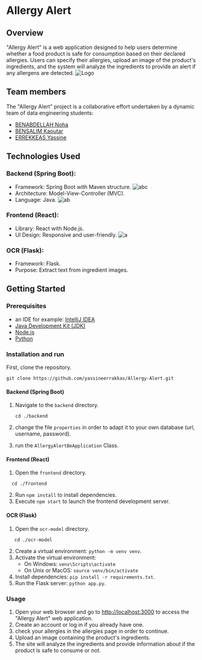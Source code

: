 # Allergy Alert
## Overview 
"Allergy Alert" is a web application designed to help users determine whether a food product is safe for consumption based on their declared allergies. Users can specify their allergies, upload an image of the product's ingredients, and the system will analyze the ingredients to provide an alert if any allergens are detected.
![Logo](https://github.com/yassineerrakkas/Allergy-Alert/assets/118397882/483658c1-e65c-4c4c-a446-5644743c30a9)
## Team members 
The "Allergy Alert" project is a collaborative effort undertaken by a dynamic team of data engineering students:
- [BENABDELLAH Noha](https://github/nohabenabdellah)
- [BENSALIM Kaoutar](https://github.com/BENSALIMKaoutar)
- [ERREKKEAS Yassine](https://github.com/yassineerrakkas)
## Technologies Used 

### Backend (Spring Boot):

* Framework: Spring Boot with Maven structure.
  ![abc](https://github.com/yassineerrakkas/Allergy-Alert/assets/118397882/87b9c950-8659-42da-8e4a-5d0debc43ee3)
* Architecture: Model-View-Controller (MVC).
* Language: Java.
  ![ab](https://github.com/yassineerrakkas/Allergy-Alert/assets/118397882/189fc0d0-dfcd-4f24-a6fe-172c477f27d0)

### Frontend (React):

* Library: React with Node.js.
* UI Design: Responsive and user-friendly.
![a](https://github.com/yassineerrakkas/Allergy-Alert/assets/118397882/2af81597-bc76-4960-9ded-e8cfd7900965)

### OCR (Flask):

* Framework: Flask.
* Purpose: Extract text from ingredient images.
  
## Getting Started

### Prerequisites

* an IDE for example: [IntelliJ IDEA](https://www.jetbrains.com/idea/download/download-thanks.html?platform=windows)
* [Java Development Kit (JDK)](https://download.oracle.com/java/17/archive/jdk-17.0.9_windows-x64_bin.msi)
* [Node.js](https://nodejs.org/dist/v20.10.0/node-v20.10.0-x64.msihttps://nodejs.org/dist/v20.10.0/node-v20.10.0-x64.msi)
* [Python](https://www.python.org/ftp/python/3.12.0/python-3.12.0-amd64.exe)
### Installation and run
First, clone the repository.
   ```
   git clone https://github.com/yassineerrakkas/Allergy-Alert.git
```

#### Backend (Spring Boot)

1. Navigate to the `backend` directory.

   ```
   cd ./backend
   ```
2. change the file `properties` in order to adapt it to your own database (url, username, password).
3. run the `AllergyAlertBeApplication` Class.

#### Frontend (React)

1. Open the `frontend` directory.
 ```
   cd ./frontend
```
2. Run `npm install` to install dependencies.
3. Execute `npm start` to launch the frontend development server.

#### OCR (Flask)

1. Open the `ocr-model` directory.
```
   cd ./ocr-model
```

2. Create a virtual environment: `python -m venv venv`.
3. Activate the virtual environment:
   - On Windows: `venv\Scripts\activate`
   - On Unix or MacOS: `source venv/bin/activate`
4. Install dependencies: `pip install -r requirements.txt`.
5. Run the Flask server: `python app.py`.
### Usage

1. Open your web browser and go to [http://localhost:3000](http://localhost:3000) to access the "Allergy Alert" web application.
2. Create an account or log in if you already have one.
3. check your allergies in the allergies page in order to continue.
4. Upload an image containing the product's ingredients.
5. The site will analyze the ingredients and provide information about if the product is safe to consume or not.



   

